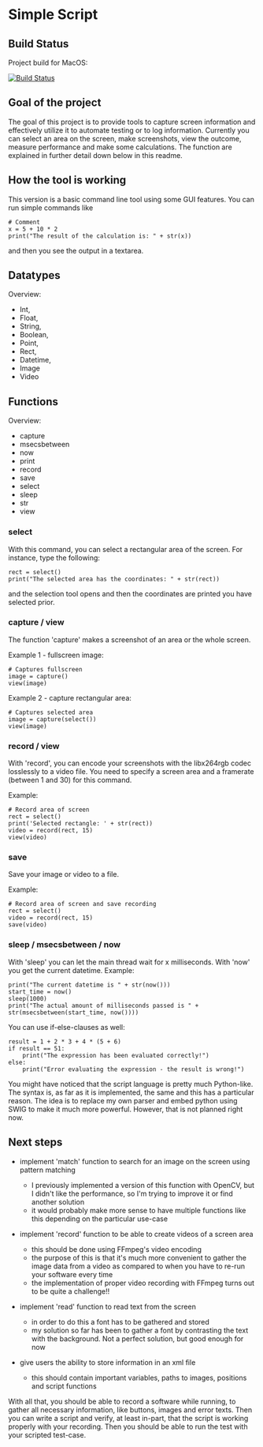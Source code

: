 # Simple Script

## Build Status

Project build for MacOS:

[![Build Status](https://travis-ci.org/aeckardt/SimpleScript.svg?branch=master)](https://travis-ci.org/aeckardt/SimpleScript)

## Goal of the project

The goal of this project is to provide tools to capture screen information and effectively utilize it to automate testing or to log information.
Currently you can select an area on the screen, make screenshots, view the outcome, measure performance and make some calculations. The function are explained in further detail down below in this readme.

## How the tool is working

This version is a basic command line tool using some GUI features. You can run simple commands like

```
# Comment
x = 5 + 10 * 2
print("The result of the calculation is: " + str(x))
```

and then you see the output in a textarea.

## Datatypes

Overview:

* Int,
* Float,
* String,
* Boolean,
* Point,
* Rect,
* Datetime,
* Image
* Video

## Functions

Overview:

* capture
* msecsbetween
* now
* print
* record
* save
* select
* sleep
* str
* view

### select
With this command, you can select a rectangular area of the screen. For instance, type the following:

```
rect = select()
print("The selected area has the coordinates: " + str(rect))
```

and the selection tool opens and then the coordinates are printed you have selected prior.

### capture / view
The function 'capture' makes a screenshot of an area or the whole screen.

Example 1 - fullscreen image:

```
# Captures fullscreen
image = capture()
view(image)
```

Example 2 - capture rectangular area:

```
# Captures selected area
image = capture(select())
view(image)
```

### record / view
With 'record', you can encode your screenshots with the libx264rgb codec losslessly to a video file. You need to specify a screen area and a framerate (between 1 and 30) for this command.

Example:

```
# Record area of screen
rect = select()
print('Selected rectangle: ' + str(rect))
video = record(rect, 15)
view(video)
```

### save

Save your image or video to a file.

Example:

```
# Record area of screen and save recording
rect = select()
video = record(rect, 15)
save(video)
```

### sleep / msecsbetween / now
With 'sleep' you can let the main thread wait for x milliseconds. With 'now' you get the current datetime. Example:

```
print("The current datetime is " + str(now()))
start_time = now()
sleep(1000)
print("The actual amount of milliseconds passed is " + str(msecsbetween(start_time, now())))
``` 

You can use if-else-clauses as well:

```
result = 1 + 2 * 3 + 4 * (5 + 6)
if result == 51:
    print("The expression has been evaluated correctly!")
else:
    print("Error evaluating the expression - the result is wrong!")
```

You might have noticed that the script language is pretty much Python-like. The syntax is, as far as it is implemented, the same and this has a particular reason. The idea is to replace my own parser and embed python using SWIG to make it much more powerful. However, that is not planned right now.

## Next steps

* implement 'match' function to search for an image on the screen using pattern matching
  * I previously implemented a version of this function with OpenCV, but I didn't like the performance, so I'm trying to improve it or find another solution 
  * it would probably make more sense to have multiple functions like this depending on the particular use-case

* implement 'record' function to be able to create videos of a screen area
  * this should be done using FFmpeg's video encoding
  * the purpose of this is that it's much more convenient to gather the image data from a video as compared to when you have to re-run your software every time
  * the implementation of proper video recording with FFmpeg turns out to be quite a challenge!!

* implement 'read' function to read text from the screen
  * in order to do this a font has to be gathered and stored
  * my solution so far has been to gather a font by contrasting the text with the background. Not a perfect solution, but good enough for now
  
* give users the ability to store information in an xml file
  * this should contain important variables, paths to images, positions and script functions

With all that, you should be able to record a software while running, to gather all necessary information, like buttons, images and error texts. Then you can write a script and verify, at least in-part, that the script is working properly with your recording. Then you should be able to run the test with your scripted test-case.

